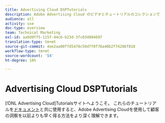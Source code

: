 ```yaml
---
title: Advertising Cloud DSPTutorials
description: Adobe Advertising Cloud のビデオとチュートリアルのコレクションです。
audience: all
activity: use
doc-type: overview
team: Technical Marketing
exl-id: aa9d9ff5-115f-44c6-b23d-3fc034904697
translation-type: tm+mt
source-git-commit: 4ee2aa00ffd5478c50d7f0f78a40b2f74206f818
workflow-type: tm+mt
source-wordcount: '54'
ht-degree: 18%

---
```


# Advertising Cloud DSPTutorials

[!DNL Advertising Cloud]Tutorialsサイトへようこそ。 これらのチュートリアルを[ドキュメント](https://helpx.adobe.com/support/advertising-cloud.html)と共に使用すると、Adobe Advertising Cloudを使用して顧客の洞察を以前よりも早く得る方法をより深く理解できます。

<!--
See other -learn tutorials landing pages to get ideas for additional content
-->

